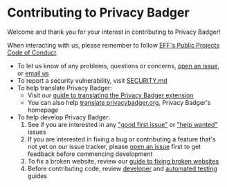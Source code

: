 # Contributing to Privacy Badger

Welcome and thank you for your interest in contributing to Privacy Badger!

When interacting with us, please remember to follow [EFF's Public Projects Code of Conduct](https://www.eff.org/pages/eppcode).

* To let us know of any problems, questions or concerns, [open an issue](https://github.com/EFForg/privacybadger/issues/new), or [email us](mailto:extension-devs@eff.org)
* To report a security vulnerability, visit [SECURITY.md](/.github/SECURITY.md)
* To help translate Privacy Badger:
	- Visit our [guide to translating the Privacy Badger extension](/doc/Translation.md)
	- You can also help [translate privacybadger.org](https://github.com/EFForg/privacybadger-website#translating), Privacy Badger's homepage
* To help develop Privacy Badger:
	1. See if you are interested in any ["good first issue"](https://github.com/EFForg/privacybadger/labels/good%20first%20issue) or ["help wanted"](https://github.com/EFForg/privacybadger/labels/help%20wanted) issues
	2. If you are interested in fixing a bug or contributing a feature that's not yet on our issue tracker, please [open an issue](https://github.com/EFForg/privacybadger/issues/new) first to get feedback before commencing development
	3. To fix a broken website, review our [guide to fixing broken websites](/doc/fixing-broken-sites.md)
	4. Before contributing code, review [developer](/doc/develop.md) and [automated testing](/doc/tests.md) guides
